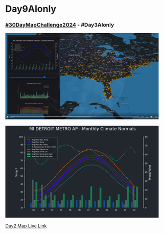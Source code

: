 # Day9AIonly
### [#30DayMapChallenge2024](https://30daymapchallenge.com/) - #Day3AIonly

<p float="left">
  <img src="../images/Day2Lines.png" width="480" alt="Day2 Lines from NOAA Climographs">
  &nbsp&nbsp&nbsp&nbsp&nbsp&nbsp&nbsp&nbsp
  <img src="../images/DTW_Climograph.png" width="480" alt="Custom Climographs plot in matplotlib">
</p>


[Day2 Map Live Link](https://ekerney.github.io/reactMapTest/)
